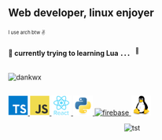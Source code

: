 ## Web developer, linux enjoyer      

<sub><sup>I use arch btw ✌️</sup></sub>



#### 📝 currently trying to learning Lua ．．．  <sup>🥺</sup>


##


<p align="left">
</p>

<p><img align="center" src="https://github-readme-stats.vercel.app/api/top-langs?username=dankwx&show_icons=true&theme=highcontrast&locale=en&layout=compact" alt="dankwx" /></p>

##


<p align="left"> <a href="https://www.typescriptlang.org/" target="_blank" rel="noreferrer"> <img src="https://raw.githubusercontent.com/devicons/devicon/master/icons/typescript/typescript-original.svg" alt="typescript" width="40" height="40"/> </a> <a href="https://developer.mozilla.org/en-US/docs/Web/JavaScript" target="_blank" rel="noreferrer"> <img src="https://raw.githubusercontent.com/devicons/devicon/master/icons/javascript/javascript-original.svg" alt="javascript" width="40" height="40"/> </a> <a href="https://reactjs.org/" target="_blank" rel="noreferrer"> <img src="https://raw.githubusercontent.com/devicons/devicon/master/icons/react/react-original-wordmark.svg" alt="react" width="40" height="40"/> </a> <a href="https://www.python.org" target="_blank" rel="noreferrer"> <img src="https://raw.githubusercontent.com/devicons/devicon/master/icons/python/python-original.svg" alt="python" width="40" height="40"/> </a> <a href="https://firebase.google.com/" target="_blank" rel="noreferrer"> <img src="https://www.vectorlogo.zone/logos/firebase/firebase-icon.svg" alt="firebase" width="40" height="40"/> </a> <a href="https://www.linux.org/" target="_blank" rel="noreferrer"> <img src="https://raw.githubusercontent.com/devicons/devicon/master/icons/linux/linux-original.svg" alt="linux" width="40" height="40"/> </a> </p>

<p align="center">
<img height="65" src="https://i.imgur.com/GQRcK5r.jpg"
alt="tst" />
<p/>
